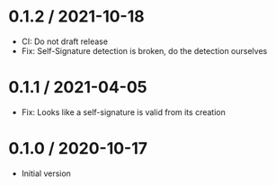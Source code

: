 # 0.1.2 / 2021-10-18

  * CI: Do not draft release
  * Fix: Self-Signature detection is broken, do the detection ourselves

# 0.1.1 / 2021-04-05

  * Fix: Looks like a self-signature is valid from its creation

# 0.1.0 / 2020-10-17

  * Initial version